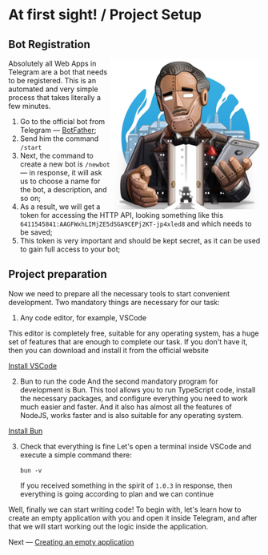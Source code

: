 # At first sight! / Project Setup

## Bot Registration

<img align="right" width="300" height="300" src="../images/create-bot/botfather.jpg">

Absolutely all Web Apps in Telegram are a bot that needs to be registered. This is an automated and very simple process that takes literally a few minutes.

1. Go to the official bot from Telegram — [BotFather](https://t.me/BotFather);
2. Send him the command `/start`
3. Next, the command to create a new bot is `/newbot` — in response, it will ask us to choose a name for the bot, a description, and so on;
4. As a result, we will get a token for accessing the HTTP API, looking something like this `6411545841:AAGFWxhLIMjZE5dSGA9CEPj2KT-jp4xled8` and which needs to be saved;
5. This token is very important and should be kept secret, as it can be used to gain full access to your bot;

## Project preparation

Now we need to prepare all the necessary tools to start convenient development. Two mandatory things are necessary for our task:

1. Any code editor, for example, VSCode

This editor is completely free, suitable for any operating system, has a huge set of features that are enough to complete our task. If you don't have it, then you can download and install it from the official website

[Install VSCode](https://code.visualstudio.com/docs/setup/setup-overview)

2. Bun to run the code
   And the second mandatory program for development is Bun. This tool allows you to run TypeScript code, install the necessary packages, and configure everything you need to work much easier and faster. And it also has almost all the features of NodeJS, works faster and is also suitable for any operating system.

[Install Bun](https://bun.sh/)

3. Check that everything is fine
   Let's open a terminal inside VSCode and execute a simple command there:
   ```
   bun -v
   ```
   If you received something in the spirit of `1.0.3` in response, then everything is going according to plan and we can continue

Well, finally we can start writing code! To begin with, let's learn how to create an empty application with you and open it inside Telegram, and after that we will start working out the logic inside the application.

Next — [Creating an empty application](./03-create-empty-project.md)

<br clear="right"/>
